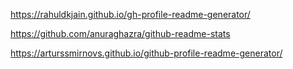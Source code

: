 https://rahuldkjain.github.io/gh-profile-readme-generator/


https://github.com/anuraghazra/github-readme-stats

https://arturssmirnovs.github.io/github-profile-readme-generator/
